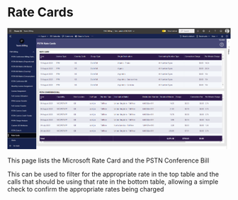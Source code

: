 # Rate Cards

![Report Image](TeamsBillingYE/TB2444.png)

This page lists the Microsoft Rate Card and the PSTN Conference Bill

This can be used to filter for the appropriate rate in the top table and the calls that should be using that rate in the bottom table, allowing a simple check to confirm the appropriate rates being charged

